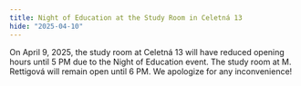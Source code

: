```yaml
---
title: Night of Education at the Study Room in Celetná 13
hide: "2025-04-10"
---
```

On April 9, 2025, the study room at Celetná 13 will have reduced opening hours
until 5 PM due to the Night of Education event. The study room at M. Rettigová
will remain open until 6 PM. We apologize for any inconvenience!
